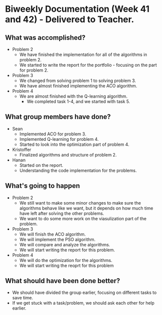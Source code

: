 # Biweekly Documentation (Week 41 and 42) - Delivered to Teacher.

## What was accomplished?
- Problem 2
  - We have finished the implementation for all of the algorithms in problem 2.
  - We started to write the report for the portfolio - focusing on the part for problem 2.
- Problem 3
  - We changed from solving problem 1 to solving problem 3.
  - We have almost finished implementing the ACO algorithm.
- Problem 4
  - We are almost finished with the Q-learning algorithm.
    - We completed task 1-4, and we started with task 5.

## What group members have done?
- Sean
  - Implemented ACO for problem 3.
  - Implemented Q-learning for problem 4.
  - Started to look into the optimization part of problem 4.
- Kristoffer
  - Finalized algorithms and structure of problem 2.
- Hanan
  - Started on the report.
  - Understanding the code implementation for the problems.

## What's going to happen
- Problem 2
  - We still want to make some minor changes to make sure the algorithms behave like we want, but it depends on how much time have left after solving the other problems.
  - We want to do some more work on the viasulization part of the problem.
- Problem 3
  - We will finish the ACO algorithm.
  - We will implement the PSO algorithm.
  - We will compare and analyze the algorithms.
  - We will start writing the report for this problem.
 - Problem 4
   - We will do the optimization for the algorithms.
   - We will start writing the reoprt for this problem


## What should have been done better?
- We should have divided the group earlier, focusing on different tasks to save time.
- If we get stuck with a task/problem, we should ask each other for help earlier.
